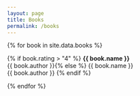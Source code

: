 ```yaml
---
layout: page
title: Books
permalink: /books
---
```

{% for book in site.data.books %}
<p>
{% if book.rating > "4" %}
<span><i class="fas fa-bookmark"></i></span><b>{{ book.name }}</b><br />
{{ book.author }}{% else %}
<span><i class="far fa-bookmark"></i></span>{{ book.name }}<br />
{{ book.author }}
{% endif %} 
</p>
{% endfor %}